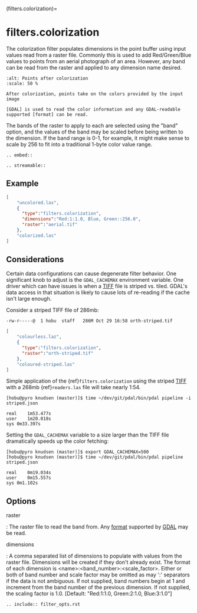 (filters.colorization)=

# filters.colorization

The colorization filter populates dimensions in the point buffer using input
values read from a raster file. Commonly this is used to add Red/Green/Blue
values to points from an aerial photograph of an area. However, any band can be
read from the raster and applied to any dimension name desired.

```{figure} filters.colorization.img1.jpg
:alt: Points after colorization
:scale: 50 %

After colorization, points take on the colors provided by the input image
```

```{note}
[GDAL] is used to read the color information and any GDAL-readable
supported [format] can be read.
```

The bands of the raster to apply to each are selected using the "band" option,
and the values of the band may be scaled before being written to the dimension.
If the band range is 0-1, for example, it might make sense to scale by 256 to
fit into a traditional 1-byte color value range.

```{eval-rst}
.. embed::
```

```{eval-rst}
.. streamable::
```

## Example

```json
[
    "uncolored.las",
    {
      "type":"filters.colorization",
      "dimensions":"Red:1:1.0, Blue, Green::256.0",
      "raster":"aerial.tif"
    },
    "colorized.las"
]
```

## Considerations

Certain data configurations can cause degenerate filter behavior.
One significant knob to adjust is the `GDAL_CACHEMAX` environment
variable. One driver which can have issues is when a [TIFF] file is
striped vs. tiled. GDAL's data access in that situation is likely to
cause lots of re-reading if the cache isn't large enough.

Consider a striped TIFF file of 286mb:

```
-rw-r-----@  1 hobu  staff   286M Oct 29 16:58 orth-striped.tif
```

```json
[
    "colourless.laz",
    {
      "type":"filters.colorization",
      "raster":"orth-striped.tif"
    },
    "coloured-striped.las"
]
```

Simple application of the {ref}`filters.colorization` using the striped [TIFF]
with a 268mb {ref}`readers.las` file will take nearly 1:54.

```
[hobu@pyro knudsen (master)]$ time ~/dev/git/pdal/bin/pdal pipeline -i striped.json

real    1m53.477s
user    1m20.018s
sys 0m33.397s
```

Setting the `GDAL_CACHEMAX` variable to a size larger than the TIFF file
dramatically speeds up the color fetching:

```
[hobu@pyro knudsen (master)]$ export GDAL_CACHEMAX=500
[hobu@pyro knudsen (master)]$ time ~/dev/git/pdal/bin/pdal pipeline striped.json

real    0m19.034s
user    0m15.557s
sys 0m1.102s
```

## Options

raster

: The raster file to read the band from. Any [format] supported by
  [GDAL] may be read.

dimensions

: A comma separated list of dimensions to populate with values from the raster
  file. Dimensions will be created if they don't already exist.  The format
  of each dimension is \<name>:\<band_number>:\<scale_factor>.
  Either or both of band number and scale factor may be omitted as may ':'
  separators if the data is not ambiguous.  If not supplied, band numbers
  begin at 1 and increment from the band number of the previous dimension.
  If not supplied, the scaling factor is 1.0.
  \[Default: "Red:1:1.0, Green:2:1.0, Blue:3:1.0"\]

```{eval-rst}
.. include:: filter_opts.rst
```

[format]: https://www.gdal.org/formats_list.html
[gdal]: http://www.gdal.org
[tiff]: http://www.gdal.org/frmt_gtiff.html
